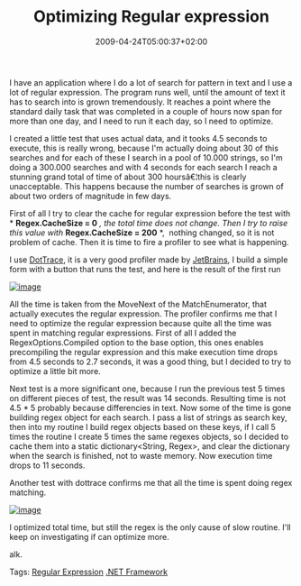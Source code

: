 ﻿---
title: "Optimizing Regular expression"
description: ""
date: 2009-04-24T05:00:37+02:00
draft: false
tags: [NET framework]
categories: [NET framework]
---
I have an application where I do a lot of search for pattern in text and I use a lot of regular expression. The program runs well, until the amount of text it has to search into is grown tremendously. It reaches a point where the standard daily task that was completed in a couple of hours now span for more than one day, and I need to run it each day, so I need to optimize.

I created a little test that uses actual data, and it tooks 4.5 seconds to execute, this is really wrong, because I'm actually doing about 30 of this searches and for each of these I search in a pool of 10.000 strings, so I'm doing a 300.000 searches and with 4 seconds for each search I reach a  stunning grand total of time of about 300 hoursâ€¦this is clearly unacceptable. This happens because the number of searches is grown of about two orders of magnitude in few days.

First of all I try to clear the cache for regular expression before the test with * **Regex.CacheSize = 0** *, the total time does not change. Then I try to raise this value with* **Regex.CacheSize = 200** *,  nothing changed, so it is not problem of cache. Then it is time to fire a profiler to see what is happening.

I use [DotTrace](http://www.jetbrains.com/profiler/), it is a very good profiler made by [JetBrains](http://www.jetbrains.com), I build a simple form with a button that runs the test, and here is the result of the first run

[![image](https://www.codewrecks.com/blog/wp-content/uploads/2009/04/image-thumb4.png "image")](https://www.codewrecks.com/blog/wp-content/uploads/2009/04/image4.png)

All the time is taken from the MoveNext of the MatchEnumerator, that actually executes the regular expression. The profiler confirms me that I need to optimize the regular expression because quite all the time was spent in matching regular expressions. First of all I added the RegexOptions.Compiled option to the base option, this ones enables precompiling the regular expression and this make execution time drops from 4.5 seconds to 2.7 seconds, it was a good thing, but I decided to try to optimize a little bit more.

Next test is a more significant one, because I run the previous test 5 times on different pieces of test, the result was 14 seconds. Resulting time is not 4.5 \* 5 probably because differencies in text. Now some of the time is gone building regex object for each search. I pass a list of strings as search key, then into my routine I build regex objects based on these keys, if I call 5 times the routine I create 5 times the same regexes objects, so I decided to cache them into a static dictionary&lt;String, Regex&gt;, and clear the dictionary when the search is finished, not to waste memory. Now execution time drops to 11 seconds.

Another test with dottrace confirms me that all the time is spent doing regex matching.

[![image](https://www.codewrecks.com/blog/wp-content/uploads/2009/04/image-thumb5.png "image")](https://www.codewrecks.com/blog/wp-content/uploads/2009/04/image5.png)

I optimized total time, but still the regex is the only cause of slow routine. I'll keep on investigating if can optimize more.

alk.

Tags: [Regular Expression](http://technorati.com/tag/Regular%20Expression) [.NET Framework](http://technorati.com/tag/.NET%20Framework)
